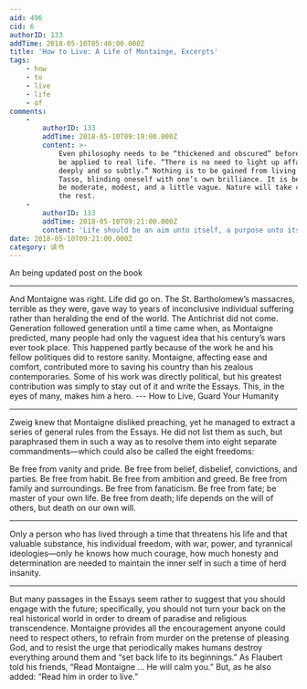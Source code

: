 ```yaml
---
aid: 496
cid: 6
authorID: 133
addTime: 2018-05-10T05:40:00.000Z
title: 'How to Live: A Life of Montainge, Excerpts'
tags:
    - how
    - to
    - live
    - life
    - of
comments:
    -
        authorID: 133
        addTime: 2018-05-10T09:19:00.000Z
        content: >-
            Even philosophy needs to be “thickened and obscured” before it can
            be applied to real life. “There is no need to light up affairs so
            deeply and so subtly.” Nothing is to be gained from living like
            Tasso, blinding oneself with one’s own brilliance. It is better to
            be moderate, modest, and a little vague. Nature will take care of
            the rest.
    -
        authorID: 133
        addTime: 2018-05-10T09:21:00.000Z
        content: 'Life should be an aim unto itself, a purpose unto itself.'
date: 2018-05-10T09:21:00.000Z
category: 读书
---
```


An being updated post on the book

* * *

And Montaigne was right. Life did go on. The St. Bartholomew’s massacres, terrible as they were, gave way to years of inconclusive individual suffering rather than heralding the end of the world. The Antichrist did not come. Generation followed generation until a time came when, as Montaigne predicted, many people had only the vaguest idea that his century’s wars ever took place. This happened partly because of the work he and his fellow politiques did to restore sanity. Montaigne, affecting ease and comfort, contributed more to saving his country than his zealous contemporaries. Some of his work was directly political, but his greatest contribution was simply to stay out of it and write the Essays. This, in the eyes of many, makes him a hero. --- How to Live, Guard Your Humanity

* * *

Zweig knew that Montaigne disliked preaching, yet he managed to extract a series of general rules from the Essays. He did not list them as such, but paraphrased them in such a way as to resolve them into eight separate commandments—which could also be called the eight freedoms:

Be free from vanity and pride. Be free from belief, disbelief, convictions, and parties. Be free from habit. Be free from ambition and greed. Be free from family and surroundings. Be free from fanaticism. Be free from fate; be master of your own life. Be free from death; life depends on the will of others, but death on our own will.

* * *

Only a person who has lived through a time that threatens his life and that valuable substance, his individual freedom, with war, power, and tyrannical ideologies—only he knows how much courage, how much honesty and determination are needed to maintain the inner self in such a time of herd insanity.

* * *

But many passages in the Essays seem rather to suggest that you should engage with the future; specifically, you should not turn your back on the real historical world in order to dream of paradise and religious transcendence. Montaigne provides all the encouragement anyone could need to respect others, to refrain from murder on the pretense of pleasing God, and to resist the urge that periodically makes humans destroy everything around them and “set back life to its beginnings.” As Flaubert told his friends, “Read Montaigne … He will calm you.” But, as he also added: “Read him in order to live.”
